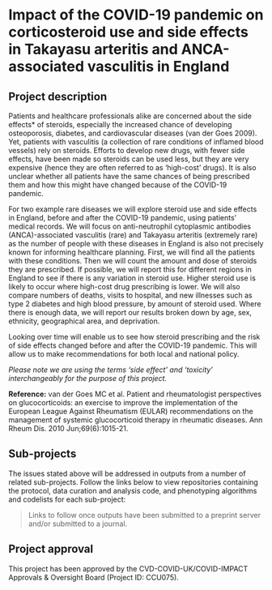 # Impact of the COVID-19 pandemic on corticosteroid use and side effects in Takayasu arteritis and ANCA-associated vasculitis in England

## Project description

Patients and healthcare professionals alike are concerned about the side effects* of steroids, especially the increased chance of developing osteoporosis, diabetes, and cardiovascular diseases (van der Goes 2009). Yet, patients with vasculitis (a collection of rare conditions of inflamed blood vessels) rely on steroids. Efforts to develop new drugs, with fewer side effects, have been made so steroids can be used less, but they are very expensive (hence they are often referred to as ‘high-cost’ drugs). It is also unclear whether all patients have the same chances of being prescribed them and how this might have changed because of the COVID-19 pandemic.

For two example rare diseases we will explore steroid use and side effects in England, before and after the COVID-19 pandemic, using patients’ medical records. We will focus on anti-neutrophil cytoplasmic antibodies (ANCA)-associated vasculitis (rare) and Takayasu arteritis (extremely rare) as the number of people with these diseases in England is also not precisely known for informing healthcare planning. First, we will find all the patients with these conditions. Then we will count the amount and dose of steroids they are prescribed. If possible, we will report this for different regions in England to see if there is any variation in steroid use. Higher steroid use is likely to occur where high-cost drug prescribing is lower. We will also compare numbers of deaths, visits to hospital, and new illnesses such as type 2 diabetes and high blood pressure, by amount of steroid used. Where there is enough data, we will report our results broken down by age, sex, ethnicity, geographical area, and deprivation.

Looking over time will enable us to see how steroid prescribing and the risk of side effects changed before and after the COVID-19 pandemic. This will allow us to make recommendations for both local and national policy.

*Please note we are using the terms ‘side effect’ and ‘toxicity’ interchangeably for the purpose of this project.*

**Reference:**
van der Goes MC et al. Patient and rheumatologist perspectives on glucocorticoids: an exercise to improve the implementation of the European League Against Rheumatism (EULAR) recommendations on the management of systemic glucocorticoid therapy in rheumatic diseases. Ann Rheum Dis. 2010 Jun;69(6):1015-21.


## Sub-projects

The issues stated above will be addressed in outputs from a number of related sub-projects.  Follow the links below to view repositories containing the protocol, data curation and analysis code, and phenotyping algorithms and codelists for each sub-project:

> Links to follow once outputs have been submitted to a preprint server and/or submitted to a journal.

## Project approval

This project has been approved by the CVD-COVID-UK/COVID-IMPACT Approvals & Oversight Board (Project ID: CCU075).

